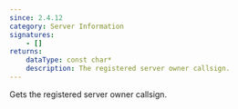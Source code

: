 ```yaml
---
since: 2.4.12
category: Server Information
signatures:
    - []
returns:
    dataType: const char*
    description: The registered server owner callsign.
---
```


Gets the registered server owner callsign.
